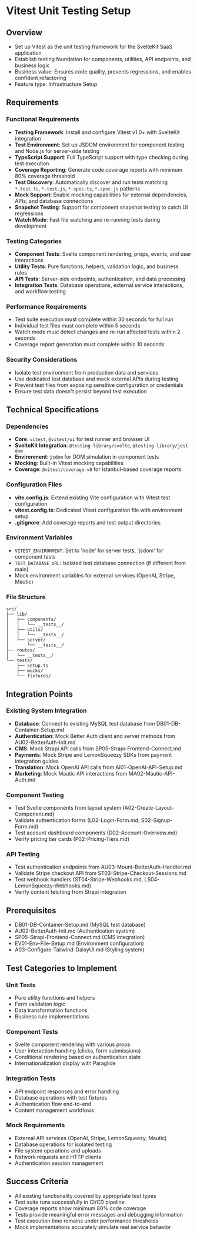 # Vitest Unit Testing Setup

## Overview
- Set up Vitest as the unit testing framework for the SvelteKit SaaS application
- Establish testing foundation for components, utilities, API endpoints, and business logic
- Business value: Ensures code quality, prevents regressions, and enables confident refactoring
- Feature type: Infrastructure Setup

## Requirements

### Functional Requirements
- **Testing Framework**: Install and configure Vitest v1.0+ with SvelteKit integration
- **Test Environment**: Set up JSDOM environment for component testing and Node.js for server-side testing
- **TypeScript Support**: Full TypeScript support with type checking during test execution
- **Coverage Reporting**: Generate code coverage reports with minimum 80% coverage threshold
- **Test Discovery**: Automatically discover and run tests matching `*.test.ts`, `*.test.js`, `*.spec.ts`, `*.spec.js` patterns
- **Mock Support**: Enable mocking capabilities for external dependencies, APIs, and database connections
- **Snapshot Testing**: Support for component snapshot testing to catch UI regressions
- **Watch Mode**: Fast file watching and re-running tests during development

### Testing Categories
- **Component Tests**: Svelte component rendering, props, events, and user interactions
- **Utility Tests**: Pure functions, helpers, validation logic, and business rules
- **API Tests**: Server-side endpoints, authentication, and data processing
- **Integration Tests**: Database operations, external service interactions, and workflow testing

### Performance Requirements
- Test suite execution must complete within 30 seconds for full run
- Individual test files must complete within 5 seconds
- Watch mode must detect changes and re-run affected tests within 2 seconds
- Coverage report generation must complete within 10 seconds

### Security Considerations
- Isolate test environment from production data and services
- Use dedicated test database and mock external APIs during testing
- Prevent test files from exposing sensitive configuration or credentials
- Ensure test data doesn't persist beyond test execution

## Technical Specifications

### Dependencies
- **Core**: `vitest`, `@vitest/ui` for test runner and browser UI
- **SvelteKit Integration**: `@testing-library/svelte`, `@testing-library/jest-dom`
- **Environment**: `jsdom` for DOM simulation in component tests
- **Mocking**: Built-in Vitest mocking capabilities
- **Coverage**: `@vitest/coverage-v8` for Istanbul-based coverage reports

### Configuration Files
- **vite.config.js**: Extend existing Vite configuration with Vitest test configuration
- **vitest.config.ts**: Dedicated Vitest configuration file with environment setup
- **.gitignore**: Add coverage reports and test output directories

### Environment Variables
- `VITEST_ENVIRONMENT`: Set to 'node' for server tests, 'jsdom' for component tests
- `TEST_DATABASE_URL`: Isolated test database connection (if different from main)
- Mock environment variables for external services (OpenAI, Stripe, Mautic)

### File Structure
```
src/
├── lib/
│   ├── components/
│   │   └── __tests__/
│   ├── utils/
│   │   └── __tests__/
│   └── server/
│       └── __tests__/
├── routes/
│   └── __tests__/
└── tests/
    ├── setup.ts
    ├── mocks/
    └── fixtures/
```

## Integration Points

### Existing System Integration
- **Database**: Connect to existing MySQL test database from DB01-DB-Container-Setup.md
- **Authentication**: Mock Better Auth client and server methods from AU02-BetterAuth-Init.md
- **CMS**: Mock Strapi API calls from SP05-Strapi-Frontend-Connect.md
- **Payments**: Mock Stripe and LemonSqueezy SDKs from payment integration guides
- **Translation**: Mock OpenAI API calls from AI01-OpenAI-API-Setup.md
- **Marketing**: Mock Mautic API interactions from MA02-Mautic-API-Auth.md

### Component Testing
- Test Svelte components from layout system (A02-Create-Layout-Component.md)
- Validate authentication forms (L02-Login-Form.md, S02-Signup-Form.md)
- Test account dashboard components (D02-Account-Overview.md)
- Verify pricing tier cards (P02-Pricing-Tiers.md)

### API Testing
- Test authentication endpoints from AU03-Mount-BetterAuth-Handler.md
- Validate Stripe checkout API from ST03-Stripe-Checkout-Sessions.md
- Test webhook handlers (ST04-Stripe-Webhooks.md, LS04-LemonSqueezy-Webhooks.md)
- Verify content fetching from Strapi integration

## Prerequisites
- DB01-DB-Container-Setup.md (MySQL test database)
- AU02-BetterAuth-Init.md (Authentication system)
- SP05-Strapi-Frontend-Connect.md (CMS integration)
- EV01-Env-File-Setup.md (Environment configuration)
- A03-Configure-Tailwind-DaisyUI.md (Styling system)

## Test Categories to Implement

### Unit Tests
- Pure utility functions and helpers
- Form validation logic
- Data transformation functions
- Business rule implementations

### Component Tests
- Svelte component rendering with various props
- User interaction handling (clicks, form submissions)
- Conditional rendering based on authentication state
- Internationalization display with Paraglide

### Integration Tests
- API endpoint responses and error handling
- Database operations with test fixtures
- Authentication flow end-to-end
- Content management workflows

### Mock Requirements
- External API services (OpenAI, Stripe, LemonSqueezy, Mautic)
- Database operations for isolated testing
- File system operations and uploads
- Network requests and HTTP clients
- Authentication session management

## Success Criteria
- All existing functionality covered by appropriate test types
- Test suite runs successfully in CI/CD pipeline
- Coverage reports show minimum 80% code coverage
- Tests provide meaningful error messages and debugging information
- Test execution time remains under performance thresholds
- Mock implementations accurately simulate real service behavior